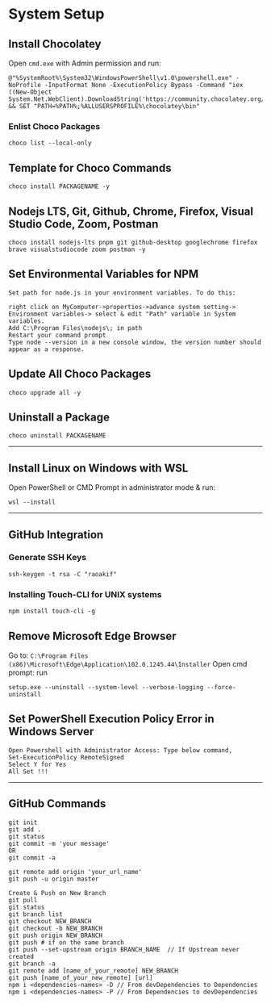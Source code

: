 # System Setup

## Install Chocolatey
Open `cmd.exe` with Admin permission and run:
```
@"%SystemRoot%\System32\WindowsPowerShell\v1.0\powershell.exe" -NoProfile -InputFormat None -ExecutionPolicy Bypass -Command "iex ((New-Object System.Net.WebClient).DownloadString('https://community.chocolatey.org/install.ps1'))" && SET "PATH=%PATH%;%ALLUSERSPROFILE%\chocolatey\bin"
```

### Enlist Choco Packages
```
choco list --local-only
```

## Template for Choco Commands
```
choco install PACKAGENAME -y
```

## Nodejs LTS, Git, Github, Chrome, Firefox, Visual Studio Code, Zoom, Postman
```
choco install nodejs-lts pnpm git github-desktop googlechrome firefox brave visualstudiocode zoom postman -y
```

## Set Environmental Variables for NPM
```
Set path for node.js in your environment variables. To do this:

right click on MyComputer->properties->advance system setting-> Environment variables-> select & edit "Path" variable in System variables.
Add C:\Program Files\nodejs\; in path
Restart your command prompt
Type node --version in a new console window, the version number should appear as a response.
```


## Update All Choco Packages
```
choco upgrade all -y
```

## Uninstall a Package
```
choco uninstall PACKAGENAME
```

---

## Install Linux on Windows with WSL
Open PowerShell or CMD Prompt in administrator mode & run:

```
wsl --install
```

---

## GitHub Integration

### Generate SSH Keys
```
ssh-keygen -t rsa -C "raoakif"
```

### Installing Touch-CLI for UNIX systems
```
npm install touch-cli -g
```

## Remove Microsoft Edge Browser
Go to:
`C:\Program Files (x86)\Microsoft\Edge\Application\102.0.1245.44\Installer`
Open cmd prompt: run
```
setup.exe --uninstall --system-level --verbose-logging --force-uninstall
```

## Set PowerShell Execution Policy Error in Windows Server
```
Open Powershell with Administrator Access: Type below command,
Set-ExecutionPolicy RemoteSigned
Select Y for Yes
All Set !!!
```

---

## GitHub Commands
```
git init
git add .
git status
git commit -m 'your message'
OR
git commit -a

git remote add origin 'your_url_name'
git push -u origin master

Create & Push on New Branch
git pull
git status
git branch list
git checkout NEW_BRANCH 
git checkout -b NEW_BRANCH
git push origin NEW_BRANCH
git push # if on the same branch
git push --set-upstream origin BRANCH_NAME  // If Upstream never created
git branch -a
git remote add [name_of_your_remote] NEW_BRANCH
git push [name_of_your_new_remote] [url]
npm i <dependencies-names> -D // From devDependencies to Dependencies
npm i <dependencies-names> -P // From Dependencies to devDependencies
```
